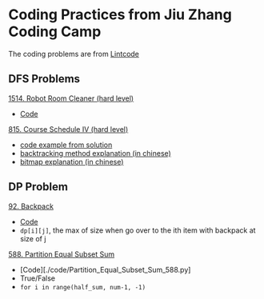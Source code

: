 # Coding Practices from Jiu Zhang Coding Camp
The coding problems are from [Lintcode](https://www.lintcode.com/)
## DFS Problems

[1514. Robot Room Cleaner (hard level)](https://www.lintcode.com/problem/robot-room-cleaner/description?_from=ladder&&fromId=160) 
- [Code](./code/robot_room_cleaner_1514.py)

[815. Course Schedule IV (hard level)](https://www.lintcode.com/problem/course-schedule-iv/description) 
- [code example from solution](./code/course_schedule_IV_815_example_sol.py)
- [backtracking method explanation (in chinese)](https://segmentfault.com/a/1190000006121957) 
- [bitmap explanation (in chinese)](https://www.cnblogs.com/cjsblog/p/11613708.html)



## DP Problem
[92. Backpack](https://www.lintcode.com/problem/backpack/description?_from=ladder&&fromId=160)
- [Code](./code/Backpack_92.py)
- `dp[i][j]`, the max of size when go over to the ith item with backpack at size of j 


[588. Partition Equal Subset Sum](https://www.lintcode.com/problem/partition-equal-subset-sum/description?_from=ladder&&fromId=160)
- [Code][./code/Partition_Equal_Subset_Sum_588.py]
- True/False
- `for i in range(half_sum, num-1, -1)`
